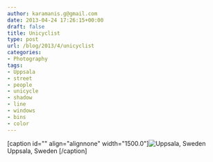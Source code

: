 ```yaml
---
author: karamanis.g@gmail.com
date: 2013-04-24 17:26:15+00:00
draft: false
title: Unicyclist
type: post
url: /blog/2013/4/unicyclist
categories:
- Photography
tags:
- Uppsala
- street
- people
- unicycle
- shadow
- line
- windows
- bins
- color
---
```


[caption id="" align="alignnone" width="1500.0"]![ Uppsala, Sweden ](https://images.squarespace-cdn.com/content/v1/4f3f61bae4b063b909445965/1366824248647-GB2IA9MW8HQA8UTM13H3/ke17ZwdGBToddI8pDm48kF9aEDQaTpZHfWEO2zppK7Z7gQa3H78H3Y0txjaiv_0fDoOvxcdMmMKkDsyUqMSsMWxHk725yiiHCCLfrh8O1z5QPOohDIaIeljMHgDF5CVlOqpeNLcJ80NK65_fV7S1UX7HUUwySjcPdRBGehEKrDf5zebfiuf9u6oCHzr2lsfYZD7bBzAwq_2wCJyqgJebgg/20130424-R0010374.jpg?format=original)
 Uppsala, Sweden [/caption]
